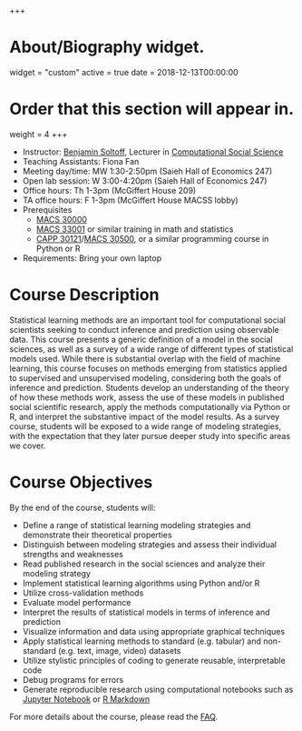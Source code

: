 +++
# About/Biography widget.
widget = "custom"
active = true
date = 2018-12-13T00:00:00

# Order that this section will appear in.
weight = 4
+++

* Instructor: [Benjamin Soltoff](http://www.bensoltoff.com), Lecturer in [Computational Social Science](http://macss.uchicago.edu)
* Teaching Assistants: Fiona Fan
* Meeting day/time: MW 1:30-2:50pm (Saieh Hall of Economics 247)
* Open lab session: W 3:00-4:20pm (Saieh Hall of Economics 247)
* Office hours: Th 1-3pm (McGiffert House 209)
* TA office hours: F 1-3pm (McGiffert House MACSS lobby)
* Prerequisites
    * [MACS 30000](https://github.com/UC-MACSS/persp-analysis_A18)
    * [MACS 33001](https://css18.github.io/) or similar training in math and statistics
    * [CAPP 30121](https://www.classes.cs.uchicago.edu/archive/2018/fall/30121-1/)/[MACS 30500](https://cfss.uchicago.edu/), or a similar programming course in Python or R
* Requirements: Bring your own laptop

# Course Description

Statistical learning methods are an important tool for computational social scientists seeking to conduct inference and prediction using observable data. This course presents a generic definition of a model in the social sciences, as well as a survey of a wide range of different types of statistical models used. While there is substantial overlap with the field of machine learning, this course focuses on methods emerging from statistics applied to supervised and unsupervised modeling, considering both the goals of inference and prediction. Students develop an understanding of the theory of how these methods work, assess the use of these models in published social scientific research, apply the methods computationally via Python or R, and interpret the substantive impact of the model results. As a survey course, students will be exposed to a wide range of modeling strategies, with the expectation that they later pursue deeper study into specific areas we cover.
  
# Course Objectives

By the end of the course, students will:

* Define a range of statistical learning modeling strategies and demonstrate their theoretical properties
* Distinguish between modeling strategies and assess their individual strengths and weaknesses
* Read published research in the social sciences and analyze their modeling strategy
* Implement statistical learning algorithms using Python and/or R
* Utilize cross-validation methods
* Evaluate model performance
* Interpret the results of statistical models in terms of inference and prediction
* Visualize information and data using appropriate graphical techniques
* Apply statistical learning methods to standard (e.g. tabular) and non-standard (e.g. text, image, video) datasets
* Utilize stylistic principles of coding to generate reusable, interpretable code
* Debug programs for errors
* Generate reproducible research using computational notebooks such as [Jupyter Notebook](https://jupyter.org/) or [R Markdown](http://rmarkdown.rstudio.com/)

For more details about the course, please read the [FAQ](/faq/).
